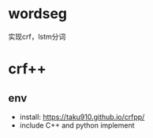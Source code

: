 # wordseg
实现crf，lstm分词

# crf++
## env
* install: https://taku910.github.io/crfpp/
* include C++ and python implement
